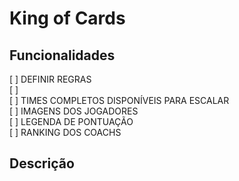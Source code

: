 <h1>King of Cards</h1>

<h2>Funcionalidades</h2>

[ ] DEFINIR REGRAS <br>
[ ]  <br>
[ ] TIMES COMPLETOS DISPONÍVEIS PARA ESCALAR <br>
[ ] IMAGENS DOS JOGADORES <br>
[ ] LEGENDA DE PONTUAÇÃO <br>
[ ] RANKING DOS COACHS <br>


<h2>Descrição</h2>